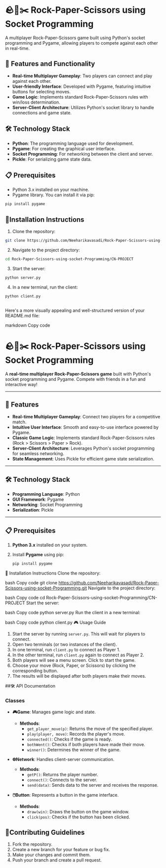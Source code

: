 # 🪨📄✂️ Rock-Paper-Scissors using Socket Programming

A multiplayer Rock-Paper-Scissors game built using Python's socket programming and Pygame, allowing players to compete against each other in real-time.

## 🚀 Features and Functionality

- **Real-time Multiplayer Gameplay**: Two players can connect and play against each other.
- **User-friendly Interface**: Developed with Pygame, featuring intuitive buttons for selecting moves.
- **Game Logic**: Implements standard Rock-Paper-Scissors rules with win/loss determination.
- **Server-Client Architecture**: Utilizes Python's socket library to handle connections and game state.

##  🛠️ Technology Stack

- **Python**: The programming language used for development.
- **Pygame**: For creating the graphical user interface.
- **Socket Programming**: For networking between the client and server.
- **Pickle**: For serializing game state data.

## 📋 Prerequisites

- Python 3.x installed on your machine.
- Pygame library. You can install it via pip:

```bash
pip install pygame
```

## 📂Installation Instructions

1. Clone the repository:

```bash
git clone https://github.com/Neeharikavasadi/Rock-Paper-Scissors-using-socket-Programming.git
```

2. Navigate to the project directory:

```bash
cd Rock-Paper-Scissors-using-socket-Programming/CN-PROJECT
```

3. Start the server:

```bash
python server.py
```

4. In a new terminal, run the client:

```bash
python client.py
```

## 
Here's a more visually appealing and well-structured version of your README.md file:

markdown
Copy code
# 🪨📄✂️ Rock-Paper-Scissors using Socket Programming

A **real-time multiplayer Rock-Paper-Scissors game** built with Python's socket programming and Pygame. Compete with friends in a fun and interactive way!

---

## 🚀 Features

- **Real-time Multiplayer Gameplay**: Connect two players for a competitive match.
- **Intuitive User Interface**: Smooth and easy-to-use interface powered by Pygame.
- **Classic Game Logic**: Implements standard Rock-Paper-Scissors rules (Rock > Scissors > Paper > Rock).
- **Server-Client Architecture**: Leverages Python's socket programming for seamless networking.
- **State Management**: Uses Pickle for efficient game state serialization.

---

## 🛠️ Technology Stack

- **Programming Language**: Python
- **GUI Framework**: Pygame
- **Networking**: Socket Programming
- **Serialization**: Pickle

---

## 📋 Prerequisites

1. **Python 3.x** installed on your system.
2. Install **Pygame** using pip:

   ```bash
   pip install pygame
📂 Installation Instructions
Clone the repository:

bash
Copy code
git clone https://github.com/Neeharikavasadi/Rock-Paper-Scissors-using-socket-Programming.git
Navigate to the project directory:

bash
Copy code
cd Rock-Paper-Scissors-using-socket-Programming/CN-PROJECT
Start the server:

bash
Copy code
python server.py
Run the client in a new terminal:

bash
Copy code
python client.py
🎮  Usage Guide

1. Start the server by running `server.py`. This will wait for players to connect.
2. Open two terminals (or two instances of the client).
3. In one terminal, run `client.py` to connect as Player 1.
4. In the other terminal, run `client.py` again to connect as Player 2.
5. Both players will see a menu screen. Click to start the game.
6. Choose your move (Rock, Paper, or Scissors) by clicking the corresponding button.
7. The results will be displayed after both players make their moves.

##🛠️ API Documentation

### Classes

- **🎮Game**: Manages game logic and state.
  - **Methods**:
    - `get_player_move(p)`: Returns the move of the specified player.
    - `play(player, move)`: Records the player's move.
    - `connected()`: Checks if the game is ready.
    - `bothWent()`: Checks if both players have made their move.
    - `winner()`: Determines the winner of the game.

- **🌐Network**: Handles client-server communication.
  - **Methods**:
    - `getP()`: Returns the player number.
    - `connect()`: Connects to the server.
    - `send(data)`: Sends data to the server and receives the response.

- **🖱️Button**: Represents a button in the game interface.
  - **Methods**:
    - `draw(win)`: Draws the button on the game window.
    - `click(pos)`: Checks if the button has been clicked.

## 🤝Contributing Guidelines 

1. Fork the repository.
2. Create a new branch for your feature or bug fix.
3. Make your changes and commit them.
4. Push your branch and create a pull request.


